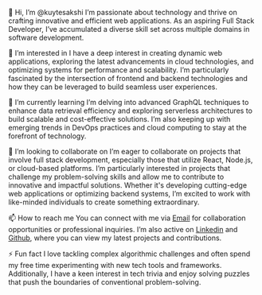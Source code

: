 👋 Hi, I’m @kuytesakshi
I’m passionate about technology and thrive on crafting innovative and efficient web applications. As an aspiring Full Stack Developer, I’ve accumulated a diverse skill set across multiple domains in software development.

👀 I’m interested in
I have a deep interest in creating dynamic web applications, exploring the latest advancements in cloud technologies, and optimizing systems for performance and scalability. I’m particularly fascinated by the intersection of frontend and backend technologies and how they can be leveraged to build seamless user experiences.

🌱 I’m currently learning
I’m delving into advanced GraphQL techniques to enhance data retrieval efficiency and exploring serverless architectures to build scalable and cost-effective solutions. I’m also keeping up with emerging trends in DevOps practices and cloud computing to stay at the forefront of technology.

💞️ I’m looking to collaborate on
I’m eager to collaborate on projects that involve full stack development, especially those that utilize React, Node.js, or cloud-based platforms. I’m particularly interested in projects that challenge my problem-solving skills and allow me to contribute to innovative and impactful solutions. Whether it's developing cutting-edge web applications or optimizing backend systems, I’m excited to work with like-minded individuals to create something extraordinary.

📫 How to reach me
You can connect with me via [Email](sakshiky2003@gmail.com) for collaboration opportunities or professional inquiries. I’m also active on [Linkedin](www.linkedin.com/in/sakshi-kuyte-949458227/) and [Github](https://github.com/kuytesakshi/), where you can view my latest projects and contributions.

⚡ Fun fact
I love tackling complex algorithmic challenges and often spend my free time experimenting with new tech tools and frameworks. Additionally, I have a keen interest in tech trivia and enjoy solving puzzles that push the boundaries of conventional problem-solving.
